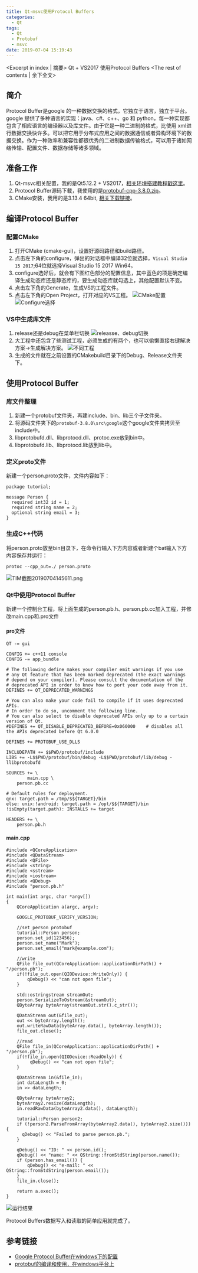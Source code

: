 ```yaml
---
title: Qt-msvc使用Protocol Buffers
categories:
  - Qt
tags:
  - Qt
  - Protobuf
  - msvc
date: 2019-07-04 15:19:43
---
```


<Excerpt in index | 摘要> 
Qt + VS2017 使用Protocol Buffers<!-- more -->
<The rest of contents | 余下全文>

## 简介
Protocol Buffer是google 的一种数据交换的格式，它独立于语言，独立于平台。google 提供了多种语言的实现：java、c#、c++、go 和 python，每一种实现都包含了相应语言的编译器以及库文件。由于它是一种二进制的格式，比使用 xml进行数据交换快许多。可以把它用于分布式应用之间的数据通信或者异构环境下的数据交换。作为一种效率和兼容性都很优秀的二进制数据传输格式，可以用于诸如网络传输、配置文件、数据存储等诸多领域。

## 准备工作
1. Qt-msvc相关配置，我的是Qt5.12.2 + VS2017，[相关环境搭建教程戳这里](https://www.jianshu.com/p/ac22d511aea6)。
2. Protocol Buffer源码下载，我使用的是[protobuf-cpp-3.8.0.zip](https://github.com/protocolbuffers/protobuf/releases/download/v3.8.0/protobuf-cpp-3.8.0.zip)。
3. CMake安装，我用的是3.13.4 64bit, [相关下载链接](https://cmake.org/download/)。

## 编译Protocol Buffer
### 配置CMake
1. 打开CMake (cmake-gui)，设置好源码路径和build路径。
2. 点击左下角的configure，弹出的对话框中编译32位就选择，`Visual Studio 15 2017`;64位就选择Visual Studio 15 2017 Win64。
3. configure选好后，就会有下图红色部分的配置信息，其中蓝色的项是确定编译生成动态库还是静态库的，要生成动态库就勾选上，其他配置默认不变。
4. 点击左下角的Generate，生成VS的工程文件。
5. 点击左下角的Open Project，打开对应的VS工程。
![CMake配置](https://upload-images.jianshu.io/upload_images/2756183-970960abd3d94485.png?imageMogr2/auto-orient/strip%7CimageView2/2/w/1240)
![Configure选择](https://upload-images.jianshu.io/upload_images/2756183-14d34ffac51bd0ab.png?imageMogr2/auto-orient/strip%7CimageView2/2/w/1240)

### VS中生成库文件
1. release还是debug在菜单栏切换
![releasse、debug切换](https://upload-images.jianshu.io/upload_images/2756183-f36fa4f0640d56ee.png?imageMogr2/auto-orient/strip%7CimageView2/2/w/1240)
2. 大工程中还包含了些测试工程，必须生成的有两个，也可以偷懒直接右键解决方案->生成解决方案。
![不同工程](https://upload-images.jianshu.io/upload_images/2756183-2f398ae402708cf6.png?imageMogr2/auto-orient/strip%7CimageView2/2/w/1240)
3. 生成的文件就在之前设置的CMakebuild目录下的Debug、Release文件夹下。

## 使用Protocol Buffer
### 库文件整理
1. 新建一个protobuf文件夹，再建include、bin、lib三个子文件夹。
2. 将源码文件夹下的`protobuf-3.8.0\src\google`这个google文件夹拷贝至include中。
3. libprotobufd.dll、libprotocd.dll、protoc.exe放到bin中。
4. libprotobufd.lib、libprotocd.lib放到lib中。

### 定义proto文件
新建一个person.proto文件，文件内容如下：
```
package tutorial;

message Person {
  required int32 id = 1;
  required string name = 2;
  optional string email = 3;
}
```
### 生成C++代码
将person.proto放至bin目录下，在命令行输入下方内容或者新建个bat输入下方内容保存并运行：
```
protoc --cpp_out=./ person.proto
```
![TIM截图20190704145611.png](https://upload-images.jianshu.io/upload_images/2756183-3fec1db3e5b39b10.png?imageMogr2/auto-orient/strip%7CimageView2/2/w/1240)

### Qt中使用Protocol Buffer
新建一个控制台工程，将上面生成的person.pb.h、person.pb.cc加入工程，并修改main.cpp和.pro文件

#### pro文件
```
QT -= gui

CONFIG += c++11 console
CONFIG -= app_bundle

# The following define makes your compiler emit warnings if you use
# any Qt feature that has been marked deprecated (the exact warnings
# depend on your compiler). Please consult the documentation of the
# deprecated API in order to know how to port your code away from it.
DEFINES += QT_DEPRECATED_WARNINGS

# You can also make your code fail to compile if it uses deprecated APIs.
# In order to do so, uncomment the following line.
# You can also select to disable deprecated APIs only up to a certain version of Qt.
#DEFINES += QT_DISABLE_DEPRECATED_BEFORE=0x060000    # disables all the APIs deprecated before Qt 6.0.0

DEFINES += PROTOBUF_USE_DLLS

INCLUDEPATH += $$PWD/protobuf/include
LIBS += -L$$PWD/protobuf/bin/debug -L$$PWD/protobuf/lib/debug -llibprotobufd

SOURCES += \
        main.cpp \
    person.pb.cc

# Default rules for deployment.
qnx: target.path = /tmp/$${TARGET}/bin
else: unix:!android: target.path = /opt/$${TARGET}/bin
!isEmpty(target.path): INSTALLS += target

HEADERS += \
    person.pb.h

```

#### main.cpp
```
#include <QCoreApplication>
#include <QDataStream>
#include <QFile>
#include <string>
#include <sstream>
#include <iostream>
#include <QDebug>
#include "person.pb.h"

int main(int argc, char *argv[])
{
    QCoreApplication a(argc, argv);

    GOOGLE_PROTOBUF_VERIFY_VERSION;

    //set person protobuf
    tutorial::Person person;
    person.set_id(123456);
    person.set_name("Mark");
    person.set_email("mark@example.com");

    //write
    QFile file_out(QCoreApplication::applicationDirPath() + "/person.pb");
    if(!file_out.open(QIODevice::WriteOnly)) {
        qDebug() << "can not open file";
    }

    std::ostringstream streamOut;
    person.SerializeToOstream(&streamOut);
    QByteArray byteArray(streamOut.str().c_str());

    QDataStream out(&file_out);
    out << byteArray.length();
    out.writeRawData(byteArray.data(), byteArray.length());
    file_out.close();

    //read
    QFile file_in(QCoreApplication::applicationDirPath() + "/person.pb");
    if(!file_in.open(QIODevice::ReadOnly)) {
         qDebug() << "can not open file";
    }

    QDataStream in(&file_in);
    int dataLength = 0;
    in >> dataLength;

    QByteArray byteArray2;
    byteArray2.resize(dataLength);
    in.readRawData(byteArray2.data(), dataLength);

    tutorial::Person person2;
    if (!person2.ParseFromArray(byteArray2.data(), byteArray2.size())) {
      qDebug() << "Failed to parse person.pb.";
    }

    qDebug() << "ID: " << person.id();
    qDebug() << "name: " << QString::fromStdString(person.name());
    if (person.has_email()) {
        qDebug() << "e-mail: " << QString::fromStdString(person.email());
    }
    file_in.close();

    return a.exec();
}
```
![运行结果](https://upload-images.jianshu.io/upload_images/2756183-4f87c8604802b450.png?imageMogr2/auto-orient/strip%7CimageView2/2/w/1240)

Protocol Buffers数据写入和读取的简单应用就完成了。

## 参考链接
* [Google Protocol Buffer在windows下的配置](https://blog.csdn.net/yizhou2010/article/details/80610881)
* [protobuf的编译和使用，在windows平台上](https://blog.csdn.net/hp_cpp/article/details/81561310)

